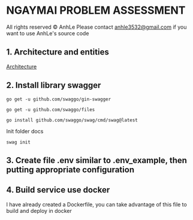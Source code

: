 # NGAYMAI PROBLEM ASSESSMENT
All rights reserved © AnhLe
Please contact anhle3532@gmail.com if you want to use AnhLe's source code

## 1. Architecture and entities
[Architecture](https://app.diagrams.net/#G1GWZHzJ0_Ez5r0NW_qkkRE_Vi-52d-SN4#%7B%22pageId%22%3A%22LIlMXQeiWCyiD9asdB7_%22%7D)

## 2. Install library swagger

`go get -u github.com/swaggo/gin-swagger`

`go get -u github.com/swaggo/files`

`go install github.com/swaggo/swag/cmd/swag@latest`

Init folder docs

`swag init`

## 3. Create file .env similar to .env_example, then putting appropriate configuration
## 4. Build service use docker
I have already created a Dockerfile, you can take advantage of this file to build and deploy in docker